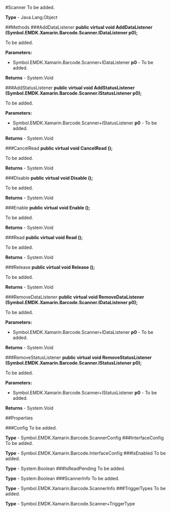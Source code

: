 #Scanner
To be added.

**Type** - Java.Lang.Object

##Methods
###AddDataListener
**public virtual void AddDataListener (Symbol.EMDK.Xamarin.Barcode.Scanner.IDataListener p0);**

To be added.

**Parameters:** 

* Symbol.EMDK.Xamarin.Barcode.Scanner+IDataListener **p0** - To be added.

**Returns** - System.Void

###AddStatusListener
**public virtual void AddStatusListener (Symbol.EMDK.Xamarin.Barcode.Scanner.IStatusListener p0);**

To be added.

**Parameters:** 

* Symbol.EMDK.Xamarin.Barcode.Scanner+IStatusListener **p0** - To be added.

**Returns** - System.Void

###CancelRead
**public virtual void CancelRead ();**

To be added.


**Returns** - System.Void

###Disable
**public virtual void Disable ();**

To be added.


**Returns** - System.Void

###Enable
**public virtual void Enable ();**

To be added.


**Returns** - System.Void

###Read
**public virtual void Read ();**

To be added.


**Returns** - System.Void

###Release
**public virtual void Release ();**

To be added.


**Returns** - System.Void

###RemoveDataListener
**public virtual void RemoveDataListener (Symbol.EMDK.Xamarin.Barcode.Scanner.IDataListener p0);**

To be added.

**Parameters:** 

* Symbol.EMDK.Xamarin.Barcode.Scanner+IDataListener **p0** - To be added.

**Returns** - System.Void

###RemoveStatusListener
**public virtual void RemoveStatusListener (Symbol.EMDK.Xamarin.Barcode.Scanner.IStatusListener p0);**

To be added.

**Parameters:** 

* Symbol.EMDK.Xamarin.Barcode.Scanner+IStatusListener **p0** - To be added.

**Returns** - System.Void

##Properties

###Config
To be added.

**Type** - Symbol.EMDK.Xamarin.Barcode.ScannerConfig
###InterfaceConfig
To be added.

**Type** - Symbol.EMDK.Xamarin.Barcode.InterfaceConfig
###IsEnabled
To be added.

**Type** - System.Boolean
###IsReadPending
To be added.

**Type** - System.Boolean
###ScannerInfo
To be added.

**Type** - Symbol.EMDK.Xamarin.Barcode.ScannerInfo
###TriggerTypes
To be added.

**Type** - Symbol.EMDK.Xamarin.Barcode.Scanner+TriggerType



